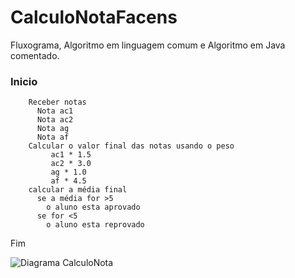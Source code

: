 # CalculoNotaFacens
Fluxograma, Algoritmo em linguagem comum e Algoritmo em Java comentado.

### Inicio	
		Receber notas
	 	  Nota ac1
		  Nota ac2
		  Nota ag
		  Nota af
		Calcular o valor final das notas usando o peso
		     ac1 * 1.5
 		     ac2 * 3.0 
 		     ag * 1.0
 		     af * 4.5
		calcular a média final 
		  se a média for >5 
			o aluno esta aprovado
		  se for <5 
			o aluno esta reprovado
Fim


![Diagrama CalculoNota](https://user-images.githubusercontent.com/103973593/169672981-c6151dae-bb40-443f-9088-1f0ac81150e3.png)

